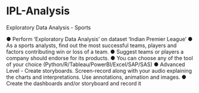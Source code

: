 # IPL-Analysis
Exploratory Data Analysis - Sports

● Perform ‘Exploratory Data Analysis’ on dataset ‘Indian Premier League’
● As a sports analysts, find out the most successful teams, players and factors
contributing win or loss of a team.
● Suggest teams or players a company should endorse for its products.
● You can choose any of the tool of your choice
(Python/R/Tableau/PowerBI/Excel/SAP/SAS)
● Advanced Level - Create storyboards. Screen-record along with your audio
explaining the charts and interpretations. Use annotations, animation and
images.
● Create the dashboards and/or storyboard and record it
